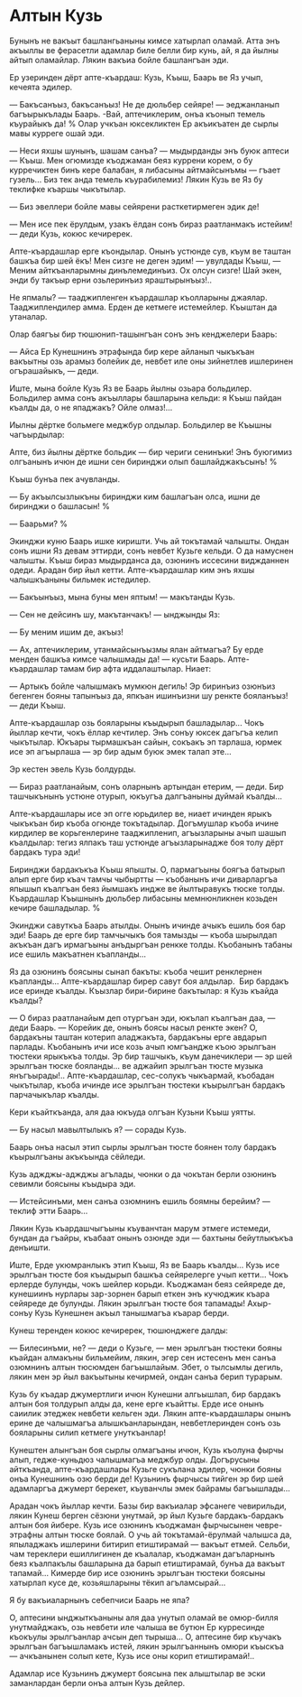 # Алтын Кузь

Бунынъ не вакъыт башлангьаныны кимсе хатырлап оламай.
Атта энъ акъыллы ве ферасетли адамлар биле белли бир кунь, ай, я да йылны айтып оламайлар.
Лякин вакъиа бойле башлангъан эди.

Ер узеринден дёрт апте-къардаш: Кузь, Къыш, Баарь ве Яз учып, кечеята эдилер.

— Бакъсанъыз, бакъсанъыз!
Не де дюльбер сейяре!
— эеджанланып багъырыкълады Баарь.
-Вай, аптечиклерим, онъа къонып темель къурайыкъ да!
%
Олар учкъан юксекликтен Ер акъикъатен де сырлы мавы курреге ошай эди.

— Неси яхшы шунынъ, шашам санъа?
— мыдырданды энъ буюк аптеси — Къыш.
Мен огюмизде къоджаман беяз куррени корем, о бу курречиктен бинъ кере балабан, я либасыны айтмайсынъмы — гъает гузель...
Биз тек анда темель къурабилемиз!
Лякин Кузь ве Яз бу теклифке къаршы чыкътылар.

— Биз эвеллери бойле мавы сейярени расткетирмеген эдик де!

— Мен исе пек ёрулдым, узакъ ёлдан сонъ бираз раатланмакъ истейим!
— деди Кузь, кокюс кечиререк.

Апте-къардашлар ерге къондылар. Онынъ устюнде сув, къум ве таштан башкъа бир шей ёкъ!
Мен сизге не деген эдим!
— увулдады Къыш, — Меним айткъанларымны динълемединъиз.
Ох олсун сизге!
Шай экен, энди бу такъыр ерни озьлеринъиз яраштырынъыз!..

Не япмалы?
— тааджипленген къардашлар къолларыны джаялар.
Тааджиплендилер амма.
Ерден де кетмеге истемейлер.
Къыштан да утаналар.

Олар баягъы бир тюшюнип-ташынгъан сонъ энъ кенджелери Баарь:

— Айса Ер Кунешнинъ этрафында бир кере айланып чыкъкъан вакъытны озь арамыз болейик де, невбет иле оны зийнетлев ишлеринен огърашайыкъ, — деди.

Иште, мына бойле Кузь Яз ве Баарь йылны озьара больдилер.
Больдилер амма сонъ акъыллары башларына кельди: я Къыш пайдан къалды да, о не япаджакъ?
Ойле олмаз!...

Иылны дёртке больмеге меджбур олдылар.
Больдилер ве Къышны чагъырдылар:

Апте, биз йылны дёртке больдик — бир чериги сенинъки!
Энъ буюгимиз олгъанынъ ичюн де ишни сен биринджи олып башлайджакъсынъ!
%

Къыш бунъа пек ачувланды.

— Бу акъылсызлыкъны биринджи ким башлагъан олса, ишни де биринджи о башласын!
%

— Баарьми?
%

Экинджи куню Баарь ишке киришти.
Учь ай токътамай чалышты.
Ондан сонъ ишни Яз девам эттирди, сонъ невбет Кузьге кельди.
О да намуснен чалышты.
Къыш бираз мыдырданса да, озюнинъ иссесини виджданнен одеди.
Арадан бир йыл кетти.
Апте-къардашлар ким энъ яхшы чалышкъаныны бильмек истедилер.

— Бакъынъыз, мына буны мен яптым! — макътанды Кузь.

— Сен не дейсинъ шу, макътанчакъ!
— ынджынды Яз:

— Бу меним ишим де, акъыз!

— Ах, аптечиклерим, утанмайсынъызмы ялан айтмагъа?
Бу ерде менден башкъа кимсе чалышмады да!
— кусьти Баарь.
Апте-къардашлар тамам бир афта иддалаштылар.
Ниает:

— Артыкъ бойле чалышмакъ мумкюн дегиль!
Эр биринъиз озюнъиз бегенген бояны тапынъыз да, япкъан ишинъизни шу ренкте бояланъыз! — деди Къыш.



Апте-къардашлар озь бояларыны къыдырып башладылар...
Чокъ йыллар кечти, чокъ ёллар кечтилер.
Энъ сонъу юксек дагъгъа келип чыкътылар.
Юкъары тырмашкъан сайын, сокъакъ эп тарлаша, юрмек исе эп агъырлаша — эр бир адым буюк эмек талап эте...

Эр кестен эвель Кузь болдурды.

— Бираз раатланайым, сонъ оларнынъ артындан етерим, — деди.
Бир ташчыкънынъ устюне отурып, юкъугъа далгъаныны дуймай къалды...

Апте-къардашлары исе эп огге юрьдилер ве, ниает ичинден ярыкъ чыкъкъан бир къоба огюнде токътадылар.
Догъмушлар къоба ичине кирдилер ве корьгенлерине тааджипленип, агъызларыны ачып шашып къалдылар: тегиз ялпакъ таш устюнде агъызларынадже боя толу дёрт бардакъ тура эди!

Биринджи бардакъкъа Къыш япышты.
О, пармагъыны боягъа батырып алып ерге бир къач тамчы чыбыртты — къобанынъ ичи диварларгъа япышып къалгъан беяз йымшакъ индже ве йылтыравукъ тюске толды.
Къардашлар Къышнынъ дюльбер либасыны мемнюнликнен козьден кечире башладылар.
%

Экинджи савуткъа Баарь атылды.
Онынъ ичинде ачыкъ ешиль боя бар эди!
Баарь де ерге бир тамчычыкъ боя тамызды — къоба шырылдап акъкъан дагъ ирмагъыны анъдыргъан ренкке толды.
Къобанынъ табаны исе ешиль макъатнен къапланды...

Яз да озюнинъ боясыны сынап бакъты: къоба чешит ренклернен къапланды...
Апте-къардашлар бирер савут боя алдылар.
 Бир бардакъ исе еринде къалды.
Къызлар бири-бирине бакътылар: я Кузь къайда къалды?

— О бираз раатланайым деп отургъан эди, юкълап къалгъан даа, — деди Баарь.
— Корейик де, онынъ боясы насыл ренкте экен?
О, бардакъны таштан котерип аладжакъта, бардакъны ерге авдарып парлады.
Къобанынъ ичи исе козь ачып юмгъандже къою эрылгъан тюстеки ярыкъкъа толды.
Эр бир ташчыкъ, къум данечиклери — эр шей эрылгъан тюске бояланды... ве аджайип эрылгъан тюсте музыка янъгъырады!..
Апте-къардашлар, сес-солукъ чыкъармай, къобадан чыкътылар, къоба ичинде исе эрылгъан тюстеки къырылгъан бардакъ парчачыкълар къалды.

Кери къайткъанда, аля даа юкъуда олгъан Кузьни Къыш уятты.

— Бу насыл мавылтылыкъ я? — сорады Кузь.

Баарь онъа насыл этип сырлы эрылгъан тюсте боянен толу бардакъ къырылгъаны акъкъында сёйледи.

Кузь аджджы-аджджы агълады, чюнки о да чокътан берли озюнинъ севимли боясыны къыдыра эди.

— Истейсинъми, мен санъа озюмнинъ ешиль боямны берейим? — теклиф этти Баарь...

Лякин Кузь къардашчыгъыны къуванчтан марум этмеге истемеди, бундан да гъайры, къабаат онынъ озюнде эди — бахтыны бейутлыкъкъа денъишти.

Иште, Ерде укюмранлыкъ этип Къыш, Яз ве Баарь къалды...
Кузь исе эрылгъан тюсте боя къыдырып башкъа сейярелерге учып кетти...
Чокъ ерлерде булунды, чокъ шейлер корьди.
Къоджаман беяз сейяреде де, кунешиинъ нурлары зар-зорнен барып еткен энъ кучюджик къара сейяреде де булунды.
Лякин эрылгъан тюсте боя тапамады!
Ахыр-сонъу Кузь Кунешнен акъыл танышмагъа къарар берди.

Кунеш теренден кокюс кечиререк, тюшюнджеге далды:

— Билесинъми, не?
— деди о Кузьге, — мен эрылгъан тюстеки бояны къайдан алмакъны бильмейим, лякин, эгер сен истесенъ мен санъа озюмнинъ алтын тюсюмден багъышлайым.
Эбет, о тылсымлы дегиль, лякин мен эр йыл вакъытыны кечирмей, ондан санъа берип турарым.

Кузь бу къадар джумертлиги ичюн Кунешни алгьышлап, бир бардакъ алтын боя толдурып алды да, кене ерге къайтты.
Ерде исе онынъ саиилик этеджек невбети кельген эди.
Лякин апте-къардашлары онынъ ерине де чалышмагъа алышкъанларындан, невбетлеринден сонъ озь бояларыны силип кетмеге унуткъанлар!

Кунештен алынгъан боя сырлы олмагъаны ичюн, Кузь къолуна фырчы алып, гедже-куньдюз чалышмагъа меджбур олды.
Догърусыны айткъанда, апте-къардашлары Кузьге сукълана эдилер, чюнки бояны онъа Кунешнинъ озю берди де!
Кузьнинъ фырчысы тийген эр бир шей адамларгъа джумерт берекет, къуванчлы эмек байрамы багъышлады...

Арадан чокъ йыллар кечти.
Базы бир вакъиалар эфсанеге чевирильди, лякин Кунеш берген сёзюни унутмай, эр йыл Кузьге бардакъ-бардакъ алтын боя йибере.
Кузь исе озюнинъ къоджаман фырчысынен чевре-этрафны алтын тюске боялай.
О учь ай токътамай-ёрулмай чалышса да, япыладжакъ ишлерини битирип етиштирамай — вакъыт етмей.
Сельби, чам тереклери ешиллигинен де къалалар, къоджаман дагъларнынъ беяз къалпакълы башларына да барып етиштирамай, бунъа да вакъыт тапамай...
Кимерде бир исе озюнинъ эрылгъан тюстеки боясыны хатырлап кусе де, козьяшларыны тёкип агъламсырай...

Я бу вакъиаларнынъ себепчиси Баарь не япа?

О, аптесини ынджыткъаныны аля даа унутып оламай ве омюр-билля унутмайджакъ, озь невбети иле чалыша ве бутюн Ер курресинде къокъулы эрылгъанлар ачсын деп тырыша...
О, аптесине бир къучакъ эрылгъан багъышламакъ истей, лякин эрылгъаннынъ омюри къыскъа — ачкъанынен солып кете, Кузь исе оны корип етиштирамай!..

Адамлар исе Кузьнинъ джумерт боясына пек алыштылар ве эски заманлардан берли онъа алтын Кузь дейлер.
